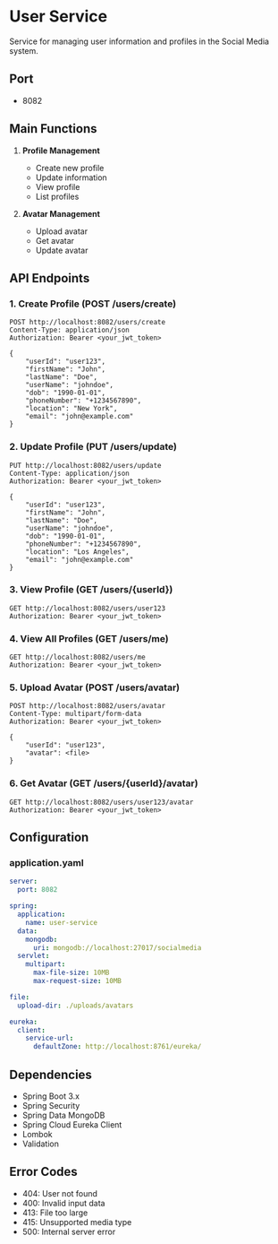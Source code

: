 # User Service

Service for managing user information and profiles in the Social Media system.

## Port
- 8082

## Main Functions
1. **Profile Management**
   - Create new profile
   - Update information
   - View profile
   - List profiles

2. **Avatar Management**
   - Upload avatar
   - Get avatar
   - Update avatar

## API Endpoints

### 1. Create Profile (POST /users/create)
```http
POST http://localhost:8082/users/create
Content-Type: application/json
Authorization: Bearer <your_jwt_token>

{
    "userId": "user123",
    "firstName": "John",
    "lastName": "Doe",
    "userName": "johndoe",
    "dob": "1990-01-01",
    "phoneNumber": "+1234567890",
    "location": "New York",
    "email": "john@example.com"
}
```

### 2. Update Profile (PUT /users/update)
```http
PUT http://localhost:8082/users/update
Content-Type: application/json
Authorization: Bearer <your_jwt_token>

{
    "userId": "user123",
    "firstName": "John",
    "lastName": "Doe",
    "userName": "johndoe",
    "dob": "1990-01-01",
    "phoneNumber": "+1234567890",
    "location": "Los Angeles",
    "email": "john@example.com"
}
```

### 3. View Profile (GET /users/{userId})
```http
GET http://localhost:8082/users/user123
Authorization: Bearer <your_jwt_token>
```

### 4. View All Profiles (GET /users/me)
```http
GET http://localhost:8082/users/me
Authorization: Bearer <your_jwt_token>
```

### 5. Upload Avatar (POST /users/avatar)
```http
POST http://localhost:8082/users/avatar
Content-Type: multipart/form-data
Authorization: Bearer <your_jwt_token>

{
    "userId": "user123",
    "avatar": <file>
}
```

### 6. Get Avatar (GET /users/{userId}/avatar)
```http
GET http://localhost:8082/users/user123/avatar
Authorization: Bearer <your_jwt_token>
```

## Configuration

### application.yaml
```yaml
server:
  port: 8082

spring:
  application:
    name: user-service
  data:
    mongodb:
      uri: mongodb://localhost:27017/socialmedia
  servlet:
    multipart:
      max-file-size: 10MB
      max-request-size: 10MB

file:
  upload-dir: ./uploads/avatars

eureka:
  client:
    service-url:
      defaultZone: http://localhost:8761/eureka/
```

## Dependencies
- Spring Boot 3.x
- Spring Security
- Spring Data MongoDB
- Spring Cloud Eureka Client
- Lombok
- Validation

## Error Codes
- 404: User not found
- 400: Invalid input data
- 413: File too large
- 415: Unsupported media type
- 500: Internal server error 